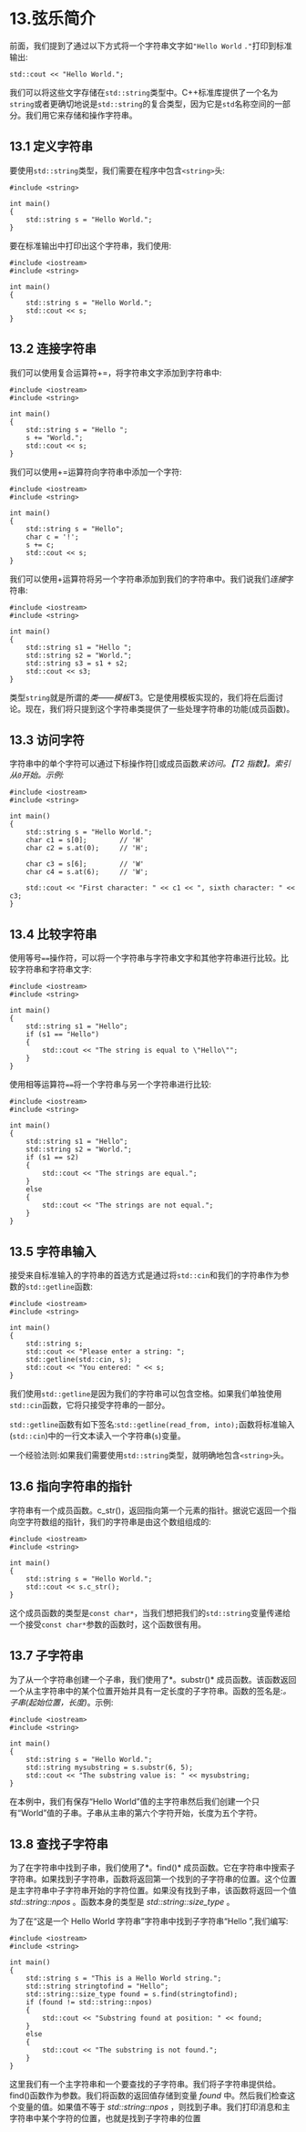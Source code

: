 # 13.弦乐简介

前面，我们提到了通过以下方式将一个字符串文字如`"Hello World` `."`打印到标准输出:

```
std::cout << "Hello World.";

```

我们可以将这些文字存储在`std::string`类型中。C++标准库提供了一个名为`string`或者更确切地说是`std::string`的复合类型，因为它是`std`名称空间的一部分。我们用它来存储和操作字符串。

## 13.1 定义字符串

要使用`std::string`类型，我们需要在程序中包含`<string>`头:

```
#include <string>

int main()
{
    std::string s = "Hello World.";
}

```

要在标准输出中打印出这个字符串，我们使用:

```
#include <iostream>
#include <string>

int main()
{
    std::string s = "Hello World.";
    std::cout << s;
}

```

## 13.2 连接字符串

我们可以使用复合运算符+=，将字符串文字添加到字符串中:

```
#include <iostream>
#include <string>

int main()
{
    std::string s = "Hello ";
    s += "World.";
    std::cout << s;
}

```

我们可以使用+=运算符向字符串中添加一个字符:

```
#include <iostream>
#include <string>

int main()
{
    std::string s = "Hello";
    char c = '!';
    s += c;
    std::cout << s;
}

```

我们可以使用+运算符将另一个字符串添加到我们的字符串中。我们说我们*连接*字符串:

```
#include <iostream>
#include <string>

int main()
{
    std::string s1 = "Hello ";
    std::string s2 = "World.";
    std::string s3 = s1 + s2;
    std::cout << s3;
}

```

类型`string`就是所谓的*类——模板*T3。它是使用模板实现的，我们将在后面讨论。现在，我们将只提到这个字符串类提供了一些处理字符串的功能(成员函数)。

## 13.3 访问字符

字符串中的单个字符可以通过下标操作符[]或成员函数*来访问。【T2 指数】。索引从`0`开始。示例:*

```
#include <iostream>
#include <string>

int main()
{
    std::string s = "Hello World.";
    char c1 = s[0];        // 'H'
    char c2 = s.at(0);     // 'H';

    char c3 = s[6];        // 'W'
    char c4 = s.at(6);     // 'W';

    std::cout << "First character: " << c1 << ", sixth character: " << c3;
}

```

## 13.4 比较字符串

使用等号`==`操作符，可以将一个字符串与字符串文字和其他字符串进行比较。比较字符串和字符串文字:

```
#include <iostream>
#include <string>

int main()
{
    std::string s1 = "Hello";
    if (s1 == "Hello")
    {
        std::cout << "The string is equal to \"Hello\"";
    }
}

```

使用相等运算符`==`将一个字符串与另一个字符串进行比较:

```
#include <iostream>
#include <string>

int main()
{
    std::string s1 = "Hello";
    std::string s2 = "World.";
    if (s1 == s2)
    {
        std::cout << "The strings are equal.";
    }
    else
    {
        std::cout << "The strings are not equal.";
    }
}

```

## 13.5 字符串输入

接受来自标准输入的字符串的首选方式是通过将`std::cin`和我们的字符串作为参数的`std::getline`函数:

```
#include <iostream>
#include <string>

int main()
{
    std::string s;
    std::cout << "Please enter a string: ";
    std::getline(std::cin, s);
    std::cout << "You entered: " << s;
}

```

我们使用`std::getline`是因为我们的字符串可以包含空格。如果我们单独使用`std::cin`函数，它将只接受字符串的一部分。

`std::getline`函数有如下签名:`std::getline(read_from, into);`函数将标准输入(`std::cin`)中的一行文本读入一个字符串(`s`)变量。

一个经验法则:如果我们需要使用`std::string`类型，就明确地包含`<string>`头。

## 13.6 指向字符串的指针

字符串有一个成员函数。c_str()，返回指向第一个元素的指针。据说它返回一个指向空字符数组的指针，我们的字符串是由这个数组组成的:

```
#include <iostream>
#include <string>

int main()
{
    std::string s = "Hello World.";
    std::cout << s.c_str();
}

```

这个成员函数的类型是`const char*`，当我们想把我们的`std::string`变量传递给一个接受`const char*`参数的函数时，这个函数很有用。

## 13.7 子字符串

为了从一个字符串创建一个子串，我们使用了*。substr()* 成员函数。该函数返回一个从主字符串中的某个位置开始并具有一定长度的子字符串。函数的签名是:*。子串(起始位置，长度)*。示例:

```
#include <iostream>
#include <string>

int main()
{
    std::string s = "Hello World.";
    std::string mysubstring = s.substr(6, 5);
    std::cout << "The substring value is: " << mysubstring;
}

```

在本例中，我们有保存“Hello World”值的主字符串然后我们创建一个只有“World”值的子串。子串从主串的第六个字符开始，长度为五个字符。

## 13.8 查找子字符串

为了在字符串中找到子串，我们使用了*。find()* 成员函数。它在字符串中搜索子字符串。如果找到子字符串，函数将返回第一个找到的子字符串的位置。这个位置是主字符串中子字符串开始的字符位置。如果没有找到子串，该函数将返回一个值 *std::string::npos* 。函数本身的类型是 *std::string::size_type* 。

为了在“这是一个 Hello World 字符串”字符串中找到子字符串“Hello ”,我们编写:

```
#include <iostream>
#include <string>

int main()
{
    std::string s = "This is a Hello World string.";
    std::string stringtofind = "Hello";
    std::string::size_type found = s.find(stringtofind);
    if (found != std::string::npos)
    {
        std::cout << "Substring found at position: " << found;
    }
    else
    {
        std::cout << "The substring is not found.";
    }
}

```

这里我们有一个主字符串和一个要查找的子字符串。我们将子字符串提供给。find()函数作为参数。我们将函数的返回值存储到变量 *found* 中。然后我们检查这个变量的值。如果值不等于 *std::string::npos* ，则找到子串。我们打印消息和主字符串中某个字符的位置，也就是找到子字符串的位置